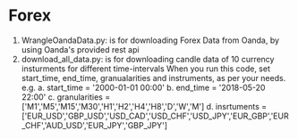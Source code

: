 # Forex
1. WrangleOandaData.py:  is for downloading Forex Data from Oanda, by using Oanda's provided rest api
2. download_all_data.py: is for downloading candle data of 10 currency insturments for different time-intervals
                          When you run this code, set start_time, end_time, granualarities and instruments, as per your needs.
                          e.g.
                          a. start_time = '2000-01-01 00:00'
                          b. end_time = '2018-05-20 22:00'
                          c. granularities = ['M1','M5','M15','M30','H1','H2','H4','H8','D','W','M']
                          d. insrtuments = ['EUR_USD','GBP_USD','USD_CAD','USD_CHF','USD_JPY','EUR_GBP','EUR_CHF','AUD_USD','EUR_JPY','GBP_JPY']
